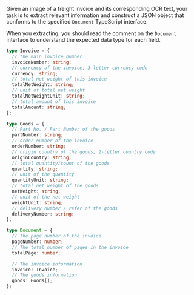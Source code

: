 Given an image of a freight invoice and its corresponding OCR text, your task is to extract relevant information and construct a JSON object that conforms to the specified `Document` TypeScript interface.

When you extracting, you should read the comment on the `Document` interface to understand the expected data type for each field.

```typescript
type Invoice = {
  // the main invoice number
  invoiceNumber: string;
  // currency of the invoice, 3-letter currency code
  currency: string;
  // total net weight of this invoice
  totalNetWeight: string;
  // unit of total net weight
  totalNetWeightUnit: string;
  // total amount of this invoice
  totalAmount: string;
};

type Goods = {
  // Part No. / Part Number of the goods
  partNumber: string;
  // order number of the invoice
  orderNumber: string;
  // origin country of the goods, 2-letter country code
  originCountry: string;
  // total quantity/count of the goods
  quantity: string;
  // unit of the quantity
  quantityUnit: string;
  // total net weight of the goods
  netWeight: string;
  // unit of the net weight
  weightUnit: string;
  // delivery number / refer of the goods
  deliveryNumber: string;
};

type Document = {
  // The page number of the invoice
  pageNumber: number;
  // The total number of pages in the invoice
  totalPage: number;

  // The invoice information
  invoice: Invoice;
  // The goods information
  goods: Goods[];
};
```

